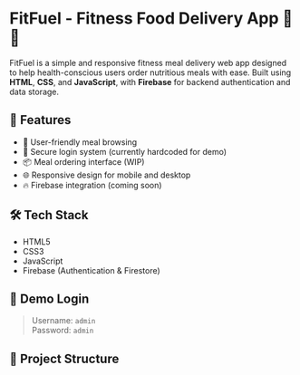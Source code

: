 # FitFuel - Fitness Food Delivery App 🍱💪

FitFuel is a simple and responsive fitness meal delivery web app designed to help health-conscious users order nutritious meals with ease. Built using **HTML**, **CSS**, and **JavaScript**, with **Firebase** for backend authentication and data storage.

## 🚀 Features

- 🥗 User-friendly meal browsing
- 🔐 Secure login system (currently hardcoded for demo)
- 📦 Meal ordering interface (WIP)
- 🌐 Responsive design for mobile and desktop
- 🔥 Firebase integration (coming soon)

## 🛠️ Tech Stack

- HTML5
- CSS3
- JavaScript
- Firebase (Authentication & Firestore)

## 📄 Demo Login

> Username: `admin`  
> Password: `admin`  


## 📁 Project Structure

